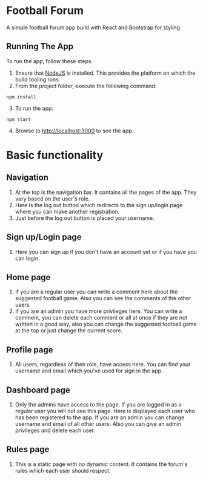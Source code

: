 # Football Forum
A simple football forum app build with React and Bootstrap for styling.


## Running The App

To run the app, follow these steps.

1. Ensure that [NodeJS](http://nodejs.org/) is installed. This provides the platform on which the build tooling runs.
2. From the project folder, execute the following command:

  ```shell
  npm install
  ```

3. To run the app:

  ```shell
  npm start
  ```

4. Browse to [http://localhost:3000](http://localhost:3000) to see the app.

# Basic functionality

## Navigation
1. At the top is the navigation bar. It contains all the pages of the app. They vary based on the user's role.
2. Here is the log out  button which redirects to the sign up/login page where you can make another registration.
3. Just before the log out button is placed your username.

## Sign up/Login page
1. Here you can sign up if you don't have an account yet or if you have you can login.

## Home page
1. If you are a regular user you can write a comment here about the suggested football game. Also you can see the comments of the other users.
2. If you are an admin you have more privileges here. You can write a comment, you can delete each comment or all at once if they are not written in a good way, also you can change the suggested football game at the top or just change the current score.

## Profile page
1. All users, regardless of their role, have access here. You can find your username and email which you've used for sign in the app.

## Dashboard page
1. Only the admins have access to the page. If you are logged in as a regular user you will not see this page. Here is displayed each user who has been registered to the app. If you are an admin you can change username and email of all other users. Also you can give an admin privileges and delete each user.

## Rules page
1. This is a static  page with no dynamic content. It contains the forum's rules which each user should respect.
